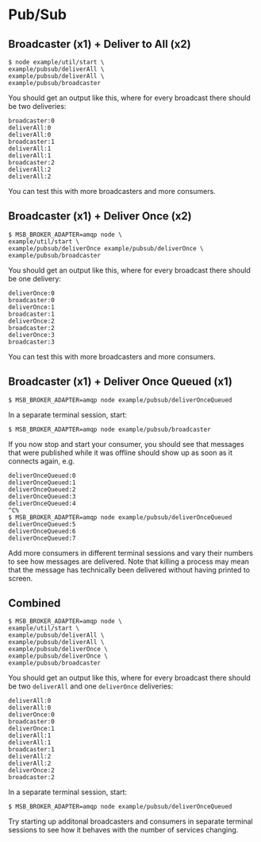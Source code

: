 # Pub/Sub

## Broadcaster (x1) + Deliver to All (x2)

```
$ node example/util/start \
example/pubsub/deliverAll \
example/pubsub/deliverAll \
example/pubsub/broadcaster
```

You should get an output like this, where for every broadcast there should be two deliveries:

```
broadcaster:0
deliverAll:0
deliverAll:0
broadcaster:1
deliverAll:1
deliverAll:1
broadcaster:2
deliverAll:2
deliverAll:2
```

You can test this with more broadcasters and more consumers.

## Broadcaster (x1) + Deliver Once (x2)

```
$ MSB_BROKER_ADAPTER=amqp node \
example/util/start \
example/pubsub/deliverOnce example/pubsub/deliverOnce \
example/pubsub/broadcaster
```

You should get an output like this, where for every broadcast there should be one delivery:

```
deliverOnce:0
broadcaster:0
deliverOnce:1
broadcaster:1
deliverOnce:2
broadcaster:2
deliverOnce:3
broadcaster:3
```

You can test this with more broadcasters and more consumers.

## Broadcaster (x1) + Deliver Once Queued (x1)

```
$ MSB_BROKER_ADAPTER=amqp node example/pubsub/deliverOnceQueued
```

In a separate terminal session, start:

```
$ MSB_BROKER_ADAPTER=amqp node example/pubsub/broadcaster
```

If you now stop and start your consumer, you should see that messages that were published while it was offline should show up as soon as it connects again, e.g.

```
deliverOnceQueued:0
deliverOnceQueued:1
deliverOnceQueued:2
deliverOnceQueued:3
deliverOnceQueued:4
^C%
$ MSB_BROKER_ADAPTER=amqp node example/pubsub/deliverOnceQueued
deliverOnceQueued:5
deliverOnceQueued:6
deliverOnceQueued:7
```

Add more consumers in different terminal sessions and vary their numbers to see how messages are delivered. Note that killing a process may mean that the message has technically been delivered without having printed to screen.

## Combined

```
$ MSB_BROKER_ADAPTER=amqp node \
example/util/start \
example/pubsub/deliverAll \
example/pubsub/deliverAll \
example/pubsub/deliverOnce \
example/pubsub/deliverOnce \
example/pubsub/broadcaster
```

You should get an output like this, where for every broadcast there should be two `deliverAll` and one `deliverOnce` deliveries:

```
deliverAll:0
deliverAll:0
deliverOnce:0
broadcaster:0
deliverOnce:1
deliverAll:1
deliverAll:1
broadcaster:1
deliverAll:2
deliverAll:2
deliverOnce:2
broadcaster:2
```

In a separate terminal session, start:

```
$ MSB_BROKER_ADAPTER=amqp node example/pubsub/deliverOnceQueued
```

Try starting up additonal broadcasters and consumers in separate terminal sessions to see how it behaves with the number of services changing.

